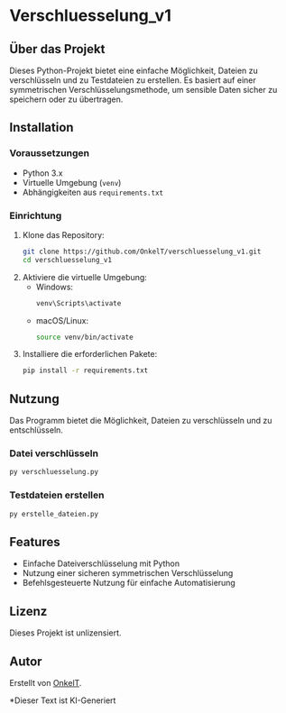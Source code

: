 # Verschluesselung_v1

## Über das Projekt

Dieses Python-Projekt bietet eine einfache Möglichkeit, Dateien zu verschlüsseln und zu Testdateien zu erstellen. Es basiert auf einer symmetrischen Verschlüsselungsmethode, um sensible Daten sicher zu speichern oder zu übertragen.

## Installation

### Voraussetzungen
- Python 3.x
- Virtuelle Umgebung (`venv`)
- Abhängigkeiten aus `requirements.txt`

### Einrichtung
1. Klone das Repository:
   ```bash
   git clone https://github.com/OnkelT/verschluesselung_v1.git
   cd verschluesselung_v1
   ```
2. Aktiviere die virtuelle Umgebung:
   - Windows:
     ```bash
     venv\Scripts\activate
     ```
   - macOS/Linux:
     ```bash
     source venv/bin/activate
     ```
3. Installiere die erforderlichen Pakete:
   ```bash
   pip install -r requirements.txt
   ```

## Nutzung

Das Programm bietet die Möglichkeit, Dateien zu verschlüsseln und zu entschlüsseln.

### Datei verschlüsseln
```bash
py verschluesselung.py
```
### Testdateien erstellen
```bash
py erstelle_dateien.py
```


## Features
- Einfache Dateiverschlüsselung mit Python
- Nutzung einer sicheren symmetrischen Verschlüsselung
- Befehlsgesteuerte Nutzung für einfache Automatisierung

## Lizenz
Dieses Projekt ist unlizensiert.

## Autor
Erstellt von [OnkelT](https://github.com/OnkelT).

*Dieser Text ist KI-Generiert

